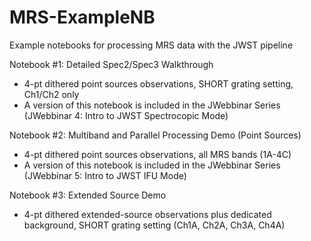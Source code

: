 # MRS-ExampleNB
Example notebooks for processing MRS data with the JWST pipeline

Notebook #1: Detailed Spec2/Spec3 Walkthrough
* 4-pt dithered point sources observations, SHORT grating setting, Ch1/Ch2 only
* A version of this notebook is included in the JWebbinar Series (JWebbinar 4: Intro to JWST Spectrocopic Mode)

Notebook #2: Multiband and Parallel Processing Demo (Point Sources)
* 4-pt dithered point sources observations, all MRS bands (1A-4C)
* A version of this notebook is included in the JWebbinar Series (JWebbinar 5: Intro to JWST IFU Mode)

Notebook #3: Extended Source Demo
* 4-pt dithered extended-source observations plus dedicated background, SHORT grating setting (Ch1A, Ch2A, Ch3A, Ch4A)
